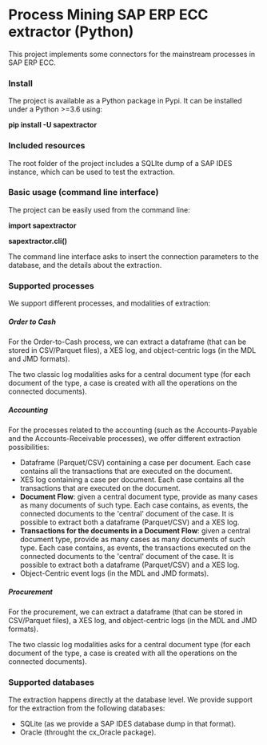 # Process Mining SAP ERP ECC extractor (Python)

This project implements some connectors for the mainstream processes in SAP ERP ECC.

### Install

The project is available as a Python package in Pypi.
It can be installed under a Python >=3.6 using:

**pip install -U sapextractor**

### Included resources

The root folder of the project includes a SQLIte dump of
a SAP IDES instance, which can be used to test the extraction.

### Basic usage (command line interface)

The project can be easily used from the command line:

**import sapextractor**

**sapextractor.cli()**

The command line interface asks to insert the connection parameters to the database,
and the details about the extraction.

### Supported processes

We support different processes, and modalities of extraction:

##### Order to Cash

For the Order-to-Cash process, we can extract a dataframe (that can be stored in CSV/Parquet files),
a XES log, and object-centric logs (in the MDL and JMD formats).

The two classic log modalities asks for a central document type (for each document of the type, a case is created
with all the operations on the connected documents).

##### Accounting

For the processes related to the accounting (such as the Accounts-Payable and the Accounts-Receivable processes),
we offer different extraction possibilities:
* Dataframe (Parquet/CSV) containing a case per document. Each case contains all the transactions that are executed on the document.
* XES log containing a case per document. Each case contains all the transactions that are executed on the document.
* **Document Flow**: given a central document type, provide as many cases as many documents of such type. Each case contains, as events,
the connected documents to the 'central' document of the case. It is possible to extract both a dataframe (Parquet/CSV) and a XES log.
* **Transactions for the documents in a Document Flow**: given a central document type, provide as many cases as many documents
of such type. Each case contains, as events, the transactions executed on the connected documents to the 'central' document of the case.
It is possible to extract both a dataframe (Parquet/CSV) and a XES log.
* Object-Centric event logs (in the MDL and JMD formats).

##### Procurement

For the procurement, we can extract a dataframe (that can be stored in CSV/Parquet files),
a XES log, and object-centric logs (in the MDL and JMD formats).

The two classic log modalities asks for a central document type (for each document of the type, a case is created
with all the operations on the connected documents).

### Supported databases

The extraction happens directly at the database level.
We provide support for the extraction from the following databases:
* SQLite (as we provide a SAP IDES database dump in that format).
* Oracle (throught the cx_Oracle package).

